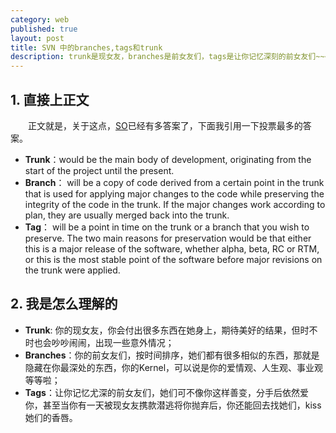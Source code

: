```yaml
---
category: web
published: true
layout: post
title: SVN 中的branches,tags和trunk
description: trunk是现女友，branches是前女友们，tags是让你记忆深刻的前女友们~~~
---
```


## 1. 直接上正文  
　　正文就是，关于这点，[SO](http://stackoverflow.com/questions/16142/what-do-branch-tag-and-trunk-mean-in-subversion-repositories)已经有多答案了，下面我引用一下投票最多的答案。  

- **Trunk**：would be the main body of development, originating from the start of the project until the present.
- **Branch**： will be a copy of code derived from a certain point in the trunk that is used for applying major changes to the code while preserving the integrity of the code in the trunk. If the major changes work according to plan, they are usually merged back into the trunk.
- **Tag**： will be a point in time on the trunk or a branch that you wish to preserve. The two main reasons for preservation would be that either this is a major release of the software, whether alpha, beta, RC or RTM, or this is the most stable point of the software before major revisions on the trunk were applied.

## 2. 我是怎么理解的
- **Trunk**: 你的现女友，你会付出很多东西在她身上，期待美好的结果，但时不时也会吵吵闹闹，出现一些意外情况；
- **Branches**：你的前女友们，按时间排序，她们都有很多相似的东西，那就是隐藏在你最深处的东西，你的Kernel，可以说是你的爱情观、人生观、事业观等等啦；
- **Tags**：让你记忆尤深的前女友们，她们可不像你这样善变，分手后依然爱你，甚至当你有一天被现女友携款潜逃将你抛弃后，你还能回去找她们，kiss她们的香唇。